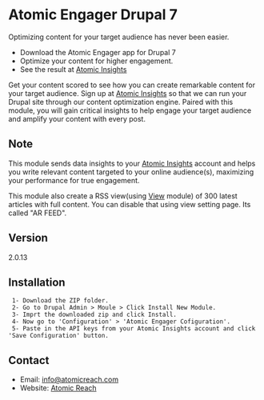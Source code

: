 Atomic Engager Drupal 7
=========

Optimizing content for your target audience has never been easier. 

  - Download the Atomic Engager app for Drupal 7
  - Optimize your content for higher engagement.
  - See the result at [Atomic Insights]

Get your content scored to see how you can create remarkable content for your target audience. Sign up at [Atomic Insights] so that we can run your Drupal site through our content optimization engine. Paired with this module, you will gain critical insights to help engage your target audience and amplify your content with every post.

Note
-----

This module sends data insights to your [Atomic Insights] account and helps you write relevant content targeted to your online audience(s), maximizing your performance for true engagement.

This module also create a RSS view(using [View] module) of 300 latest articles with full content. You can disable that using view setting page. Its called "AR FEED".

Version
----
2.0.13

Installation
--------------

```
 1- Download the ZIP folder.
 2- Go to Drupal Admin > Moule > Click Install New Module.
 3- Imprt the downloaded zip and click Install.
 4- Now go to 'Configuration' > 'Atomic Engager Cofiguration'.
 5- Paste in the API keys from your Atomic Insights account and click 'Save Configuration' button.
```

Contact
-------
 - Email: info@atomicreach.com
 - Website: [Atomic Reach]

[Atomic Insights]:http://score.atomicreach.com/
[Atomic Reach]:http://www.atomicreach.com/
[View]:https://www.drupal.org/project/views
